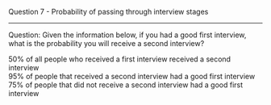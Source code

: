Question 7 - Probability of passing through interview stages
____________________________

Question: Given the information below, if you had a good first interview, what is the probability you will receive a second interview?

50% of all people who received a first interview received a second interview<br/>
95% of people that received a second interview had a good first interview<br/>
75% of people that did not receive a second interview had a good first interview<br/>
